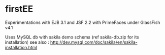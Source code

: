 firstEE
=======

Experimentations with EJB 3.1 and JSF 2.2 with PrimeFaces under GlassFish v4.1

Uses MySQL db with sakila demo schema (ref sakila-db.zip for its installation)
see also : http://dev.mysql.com/doc/sakila/en/sakila-installation.html